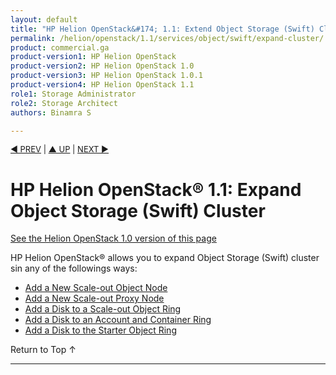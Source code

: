```yaml
---
layout: default
title: "HP Helion OpenStack&#174; 1.1: Extend Object Storage (Swift) Cluster"
permalink: /helion/openstack/1.1/services/object/swift/expand-cluster/
product: commercial.ga
product-version1: HP Helion OpenStack
product-version2: HP Helion OpenStack 1.0
product-version3: HP Helion OpenStack 1.0.1
product-version4: HP Helion OpenStack 1.1
role1: Storage Administrator
role2: Storage Architect
authors: Binamra S

---
```

<!--PUBLISHED-->

<script>

function PageRefresh {
onLoad="window.refresh"
}

PageRefresh();

</script>


<p style="font-size: small;"> <a href="/helion/openstack/1.1/services/swift/deployment-scale-out/">&#9664; PREV</a> | <a href="/helion/openstack/1.1/services/overview/">&#9650; UP</a> | <a href="/helion/openstack/1.1/services/swift/deployment/add-disk-object-node/"> NEXT &#9654</a> </p>


# HP Helion OpenStack&#174; 1.1: Expand Object Storage (Swift) Cluster
[See the Helion OpenStack 1.0 version of this page](/helion/openstack/services/object/swift/expand-cluster/)

HP Helion OpenStack&#174; allows you to expand Object Storage (Swift) cluster sin any of the followings ways:

* [Add a New Scale-out Object Node]( /helion/openstack/1.1/services/swift/deployment/add-disk-object-node/) 
* [Add a New Scale-out Proxy Node](/helion/openstack/1.1/services/swift/deployment/add-proxy-node/)
* [Add a Disk to a Scale-out Object Ring]( /helion/openstack/1.1/services/swift/deployment/add-disk-scale-out/)
*  [Add a Disk to an Account and Container Ring]( /helion/openstack/1.1/services/swift/deployment/add-disk-account-container/)
* [Add a Disk to the Starter Object Ring]( /helion/openstack/1.1/services/swift/deployment/add-disk-starter/)
 
 <a href="#top" style="padding:14px 0px 14px 0px; text-decoration: none;"> Return to Top &#8593; </a>

----
